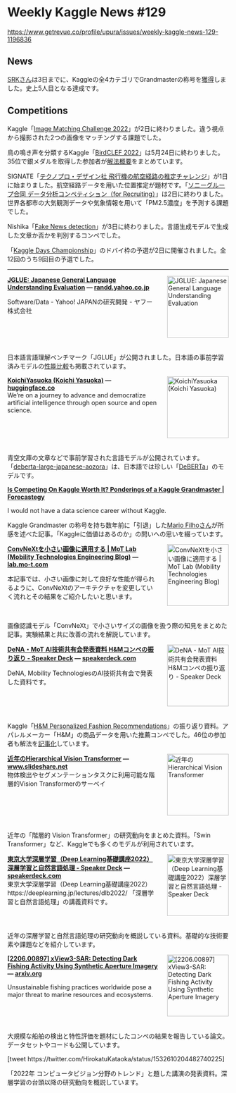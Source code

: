 # Weekly Kaggle News #129
https://www.getrevue.co/profile/upura/issues/weekly-kaggle-news-129-1196836
<h3><h2>News</h2><p><a href="https://www.kaggle.com/sudalairajkumar" target="_blank">SRKさん</a>は3日までに、Kaggleの全4カテゴリでGrandmasterの称号を<a href="https://www.kaggle.com/discussions/general/328773" target="_blank">獲得</a>しました。史上5人目となる達成です。</p><h2>Competitions</h2><p>Kaggle「<a href="https://www.kaggle.com/competitions/image-matching-challenge-2022/" target="_blank">Image Matching Challenge 2022</a>」が2日に終わりました。違う視点から撮影された2つの画像をマッチングする課題でした。</p><p>鳥の鳴き声を分類するKaggle「<a href="https://www.kaggle.com/c/birdclef-2022" target="_blank">BirdCLEF 2022</a>」は5月24日に終わりました。35位で銀メダルを取得した参加者が<a href="https://sqrt4kaido.hatenablog.com/entry/2022/05/29/034449" target="_blank">解法概要</a>をまとめています。</p><p>SIGNATE「<a href="https://signate.jp/competitions/721" target="_blank">テクノプロ・デザイン社 飛行機の航空経路の推定チャレンジ</a>」が1日に始まりました。航空経路データを用いた位置推定が題材です。「<a href="https://signate.jp/competitions/624?utm_campaign=Weekly%20Kaggle%20News&amp;utm_medium=email&amp;utm_source=Revue%20newsletter" target="_blank">ソニーグループ合同 データ分析コンペティション（for Recruiting）</a>」は2日に終わりました。世界各都市の大気観測データや気象情報を用いて「PM2.5濃度」を予測する課題でした。</p><p>Nishika「<a href="https://www.nishika.com/competitions/27/summary" target="_blank">Fake News detection</a>」が3日に終わりました。言語生成モデルで生成した文章か否かを判別するコンペでした。</p><p>「<a href="https://kaggledays.com/championship/?utm_campaign=Weekly%20Kaggle%20News&amp;utm_medium=email&amp;utm_source=Revue%20newsletter" target="_blank">Kaggle Days Championship</a>」のドバイ枠の予選が2日に開催されました。全12回のうち9回目の予選でした。</p></h3>
<hr>
<p>
<img width="140" height="140" alt="JGLUE: Japanese General Language Understanding Evaluation" style="float: right; margin-left: 20px; margin-bottom: 20px;" src="https://s3.amazonaws.com/revue/items/images/016/196/067/thumb/OGP_jp.png?1654208482" />
<strong style='display: block;'><a href="https://randd.yahoo.co.jp/jp/softwaredata?utm_campaign=Weekly%20Kaggle%20News&amp;utm_medium=email&amp;utm_source=Revue%20newsletter#jglue">JGLUE: Japanese General Language Understanding Evaluation</a> &mdash; <a href="https://randd.yahoo.co.jp/jp/softwaredata#jglue">randd.yahoo.co.jp</a></strong>
<p>Software/Data - Yahoo! JAPANの研究開発 - ヤフー株式会社</p>
</p>
<div style='clear: both;'></div>
<p><p>日本語言語理解ベンチマーク「JGLUE」が公開されました。日本語の事前学習済みモデルの<a href="https://github.com/yahoojapan/JGLUE#baseline-scores" target="_blank">性能比較</a>も掲載されています。</p></p>
<p>
<img width="140" height="140" alt="KoichiYasuoka (Koichi Yasuoka)" style="float: right; margin-left: 20px; margin-bottom: 20px;" src="https://s3.amazonaws.com/revue/items/images/016/101/117/thumb/KoichiYasuoka.png?1653797872" />
<strong style='display: block;'><a href="https://huggingface.co/KoichiYasuoka?utm_campaign=Weekly%20Kaggle%20News&amp;utm_medium=email&amp;utm_source=Revue%20newsletter">KoichiYasuoka (Koichi Yasuoka)</a> &mdash; <a href="https://huggingface.co/KoichiYasuoka">huggingface.co</a></strong>
We’re on a journey to advance and democratize artificial intelligence through open source and open science.
</p>
<div style='clear: both;'></div>
<p><p>青空文庫の文章などで事前学習された言語モデルが公開されています。「<a href="https://huggingface.co/KoichiYasuoka/deberta-large-japanese-aozora" target="_blank">deberta-large-japanese-aozora</a>」は、日本語では珍しい「<a href="https://github.com/microsoft/DeBERTa" target="_blank">DeBERTa</a>」のモデルです。</p></p>
<p>
<strong style='display: block;'><a href="https://forecastegy.com/posts/is-competing-on-kaggle-worth-ponderings-of-a-kaggle-grandmaster/?utm_campaign=Weekly%20Kaggle%20News&amp;utm_medium=email&amp;utm_source=Revue%20newsletter">Is Competing On Kaggle Worth It? Ponderings of a Kaggle Grandmaster | Forecastegy</a></strong>
<p>I would not have a data science career without Kaggle.</p>
</p>
<p><p>Kaggle Grandmaster の称号を持ち数年前に「引退」した<a href="https://www.kaggle.com/mariofilho" target="_blank">Mario Filhoさん</a>が所感を述べた記事。「Kaggleに価値はあるのか」の問いへの思いを綴っています。</p></p>
<p>
<img width="140" height="140" alt="ConvNeXtを小さい画像に適用する | MoT Lab (Mobility Technologies Engineering Blog)" style="float: right; margin-left: 20px; margin-bottom: 20px;" src="https://s3.amazonaws.com/revue/items/images/016/101/120/thumb/_E3_82_B9_E3_82_AF_E3_83_AA_E3_83_BC_E3_83_B3_E3_82_B7_E3_83_A7_E3_83_83_E3_83_88_2022-05-19_14.53.36.png?1653797891" />
<strong style='display: block;'><a href="https://lab.mo-t.com/blog/convnext?utm_campaign=Weekly%20Kaggle%20News&amp;utm_medium=email&amp;utm_source=Revue%20newsletter">ConvNeXtを小さい画像に適用する | MoT Lab (Mobility Technologies Engineering Blog)</a> &mdash; <a href="https://lab.mo-t.com/blog/convnext">lab.mo-t.com</a></strong>
<p>本記事では、小さい画像に対して良好な性能が得られるように、ConvNeXtのアーキテクチャを変更していく流れとその結果をご紹介したいと思います。</p>
</p>
<div style='clear: both;'></div>
<p><p>画像認識モデル「ConvNeXt」で小さいサイズの画像を扱う際の知見をまとめた記事。実験結果と共に改善の流れを解説しています。</p></p>
<p>
<img width="140" height="140" alt="DeNA・MoT AI技術共有会発表資料 H&amp;Mコンペの振り返り - Speaker Deck" style="float: right; margin-left: 20px; margin-bottom: 20px;" src="https://s3.amazonaws.com/revue/items/images/016/101/122/thumb/slide_0.jpg?1653797912" />
<strong style='display: block;'><a href="https://speakerdeck.com/kuto5046/denamot-aiji-shu-gong-you-hui-fa-biao-zi-liao-h-and-mkonpefalsezhen-rifan-ri?utm_campaign=Weekly%20Kaggle%20News&amp;utm_medium=email&amp;utm_source=Revue%20newsletter">DeNA・MoT AI技術共有会発表資料 H&amp;Mコンペの振り返り - Speaker Deck</a> &mdash; <a href="https://speakerdeck.com/kuto5046/denamot-aiji-shu-gong-you-hui-fa-biao-zi-liao-h-and-mkonpefalsezhen-rifan-ri">speakerdeck.com</a></strong>
<p>DeNA, Mobility TechnologiesのAI技術共有会で発表した資料です。</p>
</p>
<div style='clear: both;'></div>
<p><p>Kaggle「<a href="https://www.kaggle.com/c/h-and-m-personalized-fashion-recommendations?utm_campaign=Weekly%20Kaggle%20News&amp;utm_medium=email&amp;utm_source=Revue%20newsletter" target="_blank">H&amp;M Personalized Fashion Recommendations</a>」の振り返り資料。アパレルメーカー「H&amp;M」の商品データを用いた推薦コンペでした。46位の参加者も解法を<a href="https://future-architect.github.io/articles/20220602b/" target="_blank">記事化</a>しています。</p></p>
<p>
<img width="140" height="140" alt="近年のHierarchical Vision Transformer" style="float: right; margin-left: 20px; margin-bottom: 20px;" src="https://s3.amazonaws.com/revue/items/images/016/161/351/thumb/hierarchicalvisiontransformer-220601082858-320dc415-thumbnail-4.jpg?1654073052" />
<strong style='display: block;'><a href="https://www.slideshare.net/ren4yu/hierarchical-vision-transformer?utm_campaign=Weekly%20Kaggle%20News&amp;utm_medium=email&amp;utm_source=Revue%20newsletter">近年のHierarchical Vision Transformer</a> &mdash; <a href="https://www.slideshare.net/ren4yu/hierarchical-vision-transformer">www.slideshare.net</a></strong>
物体検出やセグメンテーションタスクに利用可能な階層的Vision Transformerのサーベイ
</p>
<div style='clear: both;'></div>
<p><p>近年の「階層的 Vision Transformer」の研究動向をまとめた資料。「Swin Transformer」など、Kaggleでも多くのモデルが利用されています。</p></p>
<p>
<img width="140" height="140" alt="東京大学深層学習（Deep Learning基礎講座2022）深層学習と自然言語処理 - Speaker Deck" style="float: right; margin-left: 20px; margin-bottom: 20px;" src="https://s3.amazonaws.com/revue/items/images/016/196/794/thumb/slide_0.jpg?1654212765" />
<strong style='display: block;'><a href="https://speakerdeck.com/verypluming/dong-jing-da-xue-shen-ceng-xue-xi-deep-learningji-chu-jiang-zuo-2022-shen-ceng-xue-xi-tozi-ran-yan-yu-chu-li?utm_campaign=Weekly%20Kaggle%20News&amp;utm_medium=email&amp;utm_source=Revue%20newsletter">東京大学深層学習（Deep Learning基礎講座2022）深層学習と自然言語処理 - Speaker Deck</a> &mdash; <a href="https://speakerdeck.com/verypluming/dong-jing-da-xue-shen-ceng-xue-xi-deep-learningji-chu-jiang-zuo-2022-shen-ceng-xue-xi-tozi-ran-yan-yu-chu-li">speakerdeck.com</a></strong>
東京大学深層学習（Deep Learning基礎講座2022）https://deeplearning.jp/lectures/dlb2022/
「深層学習と自然言語処理」の講義資料です。
</p>
<div style='clear: both;'></div>
<p><p>近年の深層学習と自然言語処理の研究動向を概説している資料。基礎的な技術要素や課題などを紹介しています。</p></p>
<p>
<img width="140" height="140" alt="[2206.00897] xView3-SAR: Detecting Dark Fishing Activity Using Synthetic Aperture Imagery" style="float: right; margin-left: 20px; margin-bottom: 20px;" src="https://s3.amazonaws.com/revue/items/images/016/198/410/thumb/arxiv-logo-twitter-square.png?1654229214" />
<strong style='display: block;'><a href="https://arxiv.org/abs/2206.00897?utm_campaign=Weekly%20Kaggle%20News&amp;utm_medium=email&amp;utm_source=Revue%20newsletter">[2206.00897] xView3-SAR: Detecting Dark Fishing Activity Using Synthetic Aperture Imagery</a> &mdash; <a href="https://arxiv.org/abs/2206.00897">arxiv.org</a></strong>
<p>Unsustainable fishing practices worldwide pose a major threat to marine resources and ecosystems.</p>
</p>
<div style='clear: both;'></div>
<p><p>大規模な船舶の検出と特性評価を題材にしたコンペの結果を報告している論文。データセットやコードも公開しています。</p></p>
[tweet https://twitter.com/HirokatuKataoka/status/1532610204482740225]
<p><p>「2022年 コンピュータビジョン分野のトレンド」と題した講演の発表資料。深層学習の台頭以降の研究動向を概説しています。</p></p>
